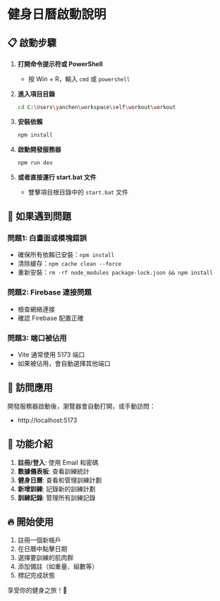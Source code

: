 # 健身日曆啟動說明

## 📋 啟動步驟

1. **打開命令提示符或 PowerShell**
   - 按 Win + R，輸入 `cmd` 或 `powershell`

2. **進入項目目錄**
   ```bash
   cd C:\Users\yanchen\workspace\self\workout\workout
   ```

3. **安裝依賴**
   ```bash
   npm install
   ```

4. **啟動開發服務器**
   ```bash
   npm run dev
   ```

5. **或者直接運行 start.bat 文件**
   - 雙擊項目根目錄中的 `start.bat` 文件

## 🔧 如果遇到問題

### 問題1: 白畫面或模塊錯誤
- 確保所有依賴已安裝：`npm install`
- 清除緩存：`npm cache clean --force`
- 重新安裝：`rm -rf node_modules package-lock.json && npm install`

### 問題2: Firebase 連接問題
- 檢查網絡連接
- 確認 Firebase 配置正確

### 問題3: 端口被佔用
- Vite 通常使用 5173 端口
- 如果被佔用，會自動選擇其他端口

## 🚀 訪問應用

開發服務器啟動後，瀏覽器會自動打開，或手動訪問：
- http://localhost:5173

## 📱 功能介紹

1. **註冊/登入**: 使用 Email 和密碼
2. **數據儀表板**: 查看訓練統計
3. **健身日曆**: 查看和管理訓練計劃
4. **新增訓練**: 記錄新的訓練計劃
5. **訓練記錄**: 管理所有訓練記錄

## 🔥 開始使用

1. 註冊一個新帳戶
2. 在日曆中點擊日期
3. 選擇要訓練的肌肉群
4. 添加備註（如重量、組數等）
5. 標記完成狀態

享受你的健身之旅！💪

